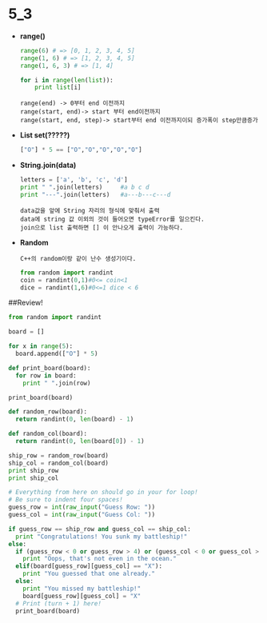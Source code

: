 5_3
===============

*	**range()**

	```python
	range(6) # => [0, 1, 2, 3, 4, 5]
	range(1, 6) # => [1, 2, 3, 4, 5]
	range(1, 6, 3) # => [1, 4]

	for i in range(len(list)):
		print list[i]
	```

		range(end) -> 0부터 end 이전까지 
		range(start, end)-> start 부터 end이전까지
		range(start, end, step)-> start부터 end 이전까지이되 증가폭이 step만큼증가 

*	**List set(?????)**

	```python
	["O"] * 5 == ["O","O","O","O","O"]
	```

*	**String.join(data)**

	```python
	letters = ['a', 'b', 'c', 'd']
	print " ".join(letters)		#a b c d
	print "---".join(letters)	#a---b---c---d
	```

		data값을 앞에 String 자리의 형식에 맞춰서 출력 
		data에 string 값 이외의 것이 들어오면 typeError를 일으킨다.
		join으로 list 출력하면 [] 이 안나오게 출력이 가능하다.

*	**Random**

		C++의 random이랑 같이 난수 생성기이다.

	```python
	from random import randint
	coin = randint(0,1)#0<= coin<1
	dice = randint(1,6)#0<=1 dice < 6
	```


##Review!

```python
from random import randint

board = []

for x in range(5):
  board.append(["O"] * 5)

def print_board(board):
  for row in board:
    print " ".join(row)

print_board(board)

def random_row(board):
  return randint(0, len(board) - 1)

def random_col(board):
  return randint(0, len(board[0]) - 1)

ship_row = random_row(board)
ship_col = random_col(board)
print ship_row
print ship_col

# Everything from here on should go in your for loop!
# Be sure to indent four spaces!
guess_row = int(raw_input("Guess Row: "))
guess_col = int(raw_input("Guess Col: "))

if guess_row == ship_row and guess_col == ship_col:
  print "Congratulations! You sunk my battleship!"
else:
  if (guess_row < 0 or guess_row > 4) or (guess_col < 0 or guess_col > 4):
    print "Oops, that's not even in the ocean."
  elif(board[guess_row][guess_col] == "X"):
    print "You guessed that one already."
  else:
    print "You missed my battleship!"
    board[guess_row][guess_col] = "X"
  # Print (turn + 1) here!
  print_board(board)
```
